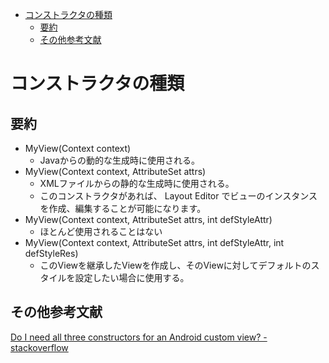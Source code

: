 <!-- TOC depthFrom:1 depthTo:6 withLinks:1 updateOnSave:1 orderedList:0 -->

- [コンストラクタの種類](#コンストラクタの種類)
  - [要約](#要約)
  - [その他参考文献](#その他参考文献)

<!-- /TOC -->


# コンストラクタの種類

## 要約

- MyView(Context context)
  - Javaからの動的な生成時に使用される。
- MyView(Context context, AttributeSet attrs)
  - XMLファイルからの静的な生成時に使用される。
  - このコンストラクタがあれば、 Layout Editor でビューのインスタンスを作成、編集することが可能になります。
- MyView(Context context, AttributeSet attrs, int defStyleAttr)
  - ほとんど使用されることはない
- MyView(Context context, AttributeSet attrs, int defStyleAttr, int defStyleRes)
  - このViewを継承したViewを作成し、そのViewに対してデフォルトのスタイルを設定したい場合に使用する。


## その他参考文献

[Do I need all three constructors for an Android custom view? - stackoverflow](https://stackoverflow.com/questions/9195713/do-i-need-all-three-constructors-for-an-android-custom-view)
